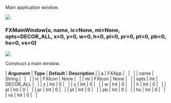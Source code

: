 Main application window.

![](https://help.3ds.com/2023/English/DSSIMULIA_Established/SIMACAERefImages/gui-fxmainwindow.png)

### FXMainWindow(a, name, ic=None, mi=None, opts=DECOR_ALL, x=0, y=0, w=0, h=0, pl=0, pr=0, pt=0, pb=0, hs=0, vs=0)  
![](https://help.3ds.com/2023/English/DSSIMULIA_Established/IconsReference/butix_top_wline.png)

Construct a main window.

| **Argument** | **Type** | **Default** | **Description** |
| a | FXApp |   |   |
| name | String |   |   |
| ic | FXIcon | None |   |
| mi | FXIcon | None |   |
| opts | Int | DECOR_ALL |   |
| x | Int | 0 |   |
| y | Int | 0 |   |
| w | Int | 0 |   |
| h | Int | 0 |   |
| pl | Int | 0 |   |
| pr | Int | 0 |   |
| pt | Int | 0 |   |
| pb | Int | 0 |   |
| hs | Int | 0 |   |
| vs | Int | 0 |   |